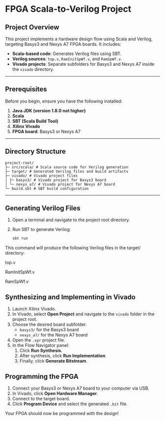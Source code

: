 # FPGA Scala-to-Verilog Project

## Project Overview

This project implements a hardware design flow using Scala and Verilog, targeting Basys3 and Nexys A7 FPGA boards. It includes:

- **Scala-based code**: Generates Verilog files using SBT.
- **Verilog sources**: `top.v`, `RamInitSpWf.v`, and `RamSpWf.v`.
- **Vivado projects**: Separate subfolders for Basys3 and Nexys A7 inside the `vivado` directory.

---

## Prerequisites

Before you begin, ensure you have the following installed:

1. **Java JDK (version  1.8.0 not higher)**
2. **Scala**
3. **SBT (Scala Build Tool)**
4. **Xilinx Vivado** 
5. **FPGA board**: Basys3 or Nexys A7

---

## Directory Structure

    project-root/
    ├─ src/scala/ # Scala source code for Verilog generation
    ├─ target/ # Generated Verilog files and build artifacts
    ├─ vivado/ # Vivado project files
    │ ├─ basys3/ # Vivado project for Basys3 board
    │ └─ nexys_a7/ # Vivado project for Nexys A7 board
    └─ build.sbt # SBT build configuration

---

## Generating Verilog Files

1. Open a terminal and navigate to the project root directory.
2. Run SBT to generate Verilog:

   ```bash
   sbt run

This command will produce the following Verilog files in the target/ directory:

top.v

RamInitSpWf.v

RamSpWf.v

## Synthesizing and Implementing in Vivado

1. Launch Xilinx Vivado.  
2. In Vivado, select **Open Project** and navigate to the `vivado` folder in the project root.  
3. Choose the desired board subfolder:  
   - `basys3/` for the Basys3 board  
   - `nexys_a7/` for the Nexys A7 board  
4. Open the `.xpr` project file.  
5. In the Flow Navigator panel:  
   1. Click **Run Synthesis**.  
   2. After synthesis, click **Run Implementation**.  
   3. Finally, click **Generate Bitstream**.  

## Programming the FPGA

1. Connect your Basys3 or Nexys A7 board to your computer via USB.  
2. In Vivado, click **Open Hardware Manager**.  
3. Connect to the target board.  
4. Click **Program Device** and select the generated `.bit` file.  

Your FPGA should now be programmed with the design!

